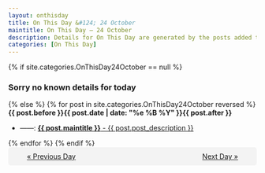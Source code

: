 ```yaml
---
layout: onthisday
title: On This Day &#124; 24 October
maintitle: On This Day — 24 October
description: Details for On This Day are generated by the posts added to the website so the content is subject to changes/updates over time.
categories: [On This Day]
---
```


{% if site.categories.OnThisDay24October == null %}
<h3>Sorry no known details for today</h3>
{% else %}
{% for post in site.categories.OnThisDay24October reversed %}
<strong>{{ post.before }}{{ post.date | date: "%e %B %Y" }}{{ post.after }}</strong>
<ul>
<li> ——: <a class="{{ post.class }}" href="{{ post.url }}"><strong>{{ post.maintitle }}</strong> - {{ post.post_description }}</a></li>
</ul>
{% endfor %}
{% endif %}
<br />
<div style="background-color: #f3f3f3; padding: 10px; border-radius: 5px; text-align: center; display: flex; justify-content: space-evenly;">
<a href="/onthisday/10/10-23">« Previous Day</a>
<span style="visibility:hidden;">[ Visit Leap Year February 29 ]</span>
<a href="/onthisday/10/10-25">Next Day »</a>
</div>
